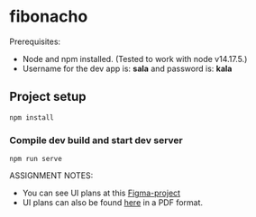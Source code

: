 # fibonacho

Prerequisites:

- Node and npm installed. (Tested to work with node v14.17.5.)
- Username for the dev app is: **sala** and password is: **kala**

## Project setup

```
npm install
```

### Compile dev build and start dev server

```
npm run serve
```

ASSIGNMENT NOTES:

- You can see UI plans at this [Figma-project](https://www.figma.com/file/fqxvflN1E286qBIdpWR4N3/Fibonacho?node-id=15%3A154)
- UI plans can also be found [here](./UI-Suunnitelmat.pdf) in a PDF format.
